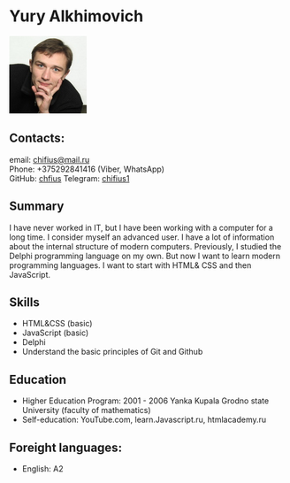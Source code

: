 # Yury Alkhimovich
![Profile Photo](avatar.jpg)

## Contacts:
email: [chifius@mail.ru](chifius@mail.ru)  
Phone: +375292841416 (Viber, WhatsApp)  
GitHub: [chfius](https://github.com/chfius)
Telegram: [chifius1](https://t.me/chifius1)

## Summary
I have never worked in IT, but I have been working with a computer for a long time. I consider myself an advanced user. I have a lot of information about the internal structure of modern computers. Previously, I studied the Delphi programming language on my own. But now I want to learn modern programming languages. I want to start with HTML& CSS and then JavaScript.

## Skills

* HTML&CSS (basic)
* JavaScript (basic)
* Delphi
* Understand the basic principles of Git and Github

## Education
* Higher Education Program: 2001 - 2006 Yanka Kupala Grodno state University (faculty of mathematics)
* Self-education: YouTube.com, learn.Javascript.ru, htmlacademy.ru

## Foreight languages:
* English: A2
